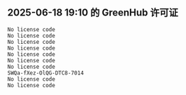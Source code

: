 ## 2025-06-18 19:10 的 GreenHub 许可证
```
No license code
No license code
No license code
No license code
No license code
No license code
No license code
SWQa-fXez-OlQG-DTC8-7014
No license code
No license code
```
